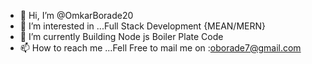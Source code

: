 - 👋 Hi, I’m @OmkarBorade20
- 👀 I’m interested in ...Full Stack Development {MEAN/MERN}
- 🌱 I’m currently Building Node js Boiler Plate Code
- 📫 How to reach me ...Fell Free to mail me on :oborade7@gmail.com

<!---
OmkarBorade20/OmkarBorade20 is a ✨ special ✨ repository because its `README.md` (this file) appears on your GitHub profile.
You can click the Preview link to take a look at your changes.
--->
